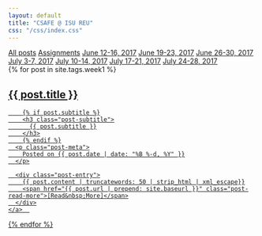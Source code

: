 ```yaml
---
layout: default
title: "CSAFE @ ISU REU"
css: "/css/index.css"
---
```


<div class="list-filters">
  <a href="/reu17" class="list-filter">All posts</a>
  <a href="/reu17/assignments" class="list-filter">Assignments</a>
    <a href="/reu17/week1" class="list-filter filter-selected">June 12-16, 2017</a>
  <a href="/reu17/week2" class="list-filter">June 19-23, 2017</a>
  <a href="/reu17/week3" class="list-filter">June 26-30, 2017</a>
  <a href="/reu17/week4" class="list-filter">July 3-7, 2017</a>
  <a href="/reu17/week5" class="list-filter">July 10-14, 2017</a>
  <a href="/reu17/week6" class="list-filter">July 17-21, 2017</a>
  <a href="/reu17/week7" class="list-filter">July 24-28, 2017</a>
</div>

<div class="posts-list">
  {% for post in site.tags.week1 %}
  <article>
    <a class="post-preview" href="{{ post.url | prepend: site.baseurl }}">
	    <h2 class="post-title">{{ post.title }}</h2>
	
	    {% if post.subtitle %}
	    <h3 class="post-subtitle">
	      {{ post.subtitle }}
	    </h3>
	    {% endif %}
      <p class="post-meta">
        Posted on {{ post.date | date: "%B %-d, %Y" }}
      </p>

      <div class="post-entry">
        {{ post.content | truncatewords: 50 | strip_html | xml_escape}}
        <span href="{{ post.url | prepend: site.baseurl }}" class="post-read-more">[Read&nbsp;More]</span>
      </div>
    </a>  
   </article>
  {% endfor %}
</div>